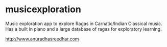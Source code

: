 # musicexploration
Music exploration app to explore Ragas in Carnatic/Indian Classical music. 
Has a built in piano and a large database of ragas for exploratory learning. 

http://www.anuradhasreedhar.com
